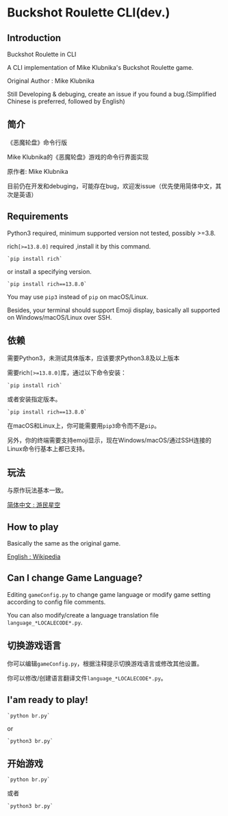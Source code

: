 # Buckshot Roulette CLI(dev.)

## Introduction

Buckshot Roulette in CLI

A CLI implementation of Mike Klubnika's Buckshot Roulette game.

Original Author : Mike Klubnika

Still Developing & debuging, create an issue if you found a bug.(Simplified Chinese is preferred, followed by English)

## 简介

《恶魔轮盘》命令行版

Mike Klubnika的《恶魔轮盘》游戏的命令行界面实现

原作者: Mike Klubnika

目前仍在开发和debuging，可能存在bug，欢迎发issue（优先使用简体中文，其次是英语）

## Requirements

Python3 required, minimum supported version not tested, possibly >=3.8.

rich`[>=13.8.0]` required ,install it by this command.

    `pip install rich`

or install a specifying version.

    `pip install rich==13.8.0`

You may use `pip3` instead of `pip` on macOS/Linux.

Besides, your terminal should support Emoji display, basically all supported on Windows/macOS/Linux over SSH.

## 依赖

需要Python3，未测试具体版本，应该要求Python3.8及以上版本

需要rich`[>=13.8.0]`库，通过以下命令安装：

    `pip install rich`

或者安装指定版本。

    `pip install rich==13.8.0`

在macOS和Linux上，你可能需要用`pip3`命令而不是`pip`。

另外，你的终端需要支持emoji显示，现在Windows/macOS/通过SSH连接的Linux命令行基本上都已支持。

## 玩法

与原作玩法基本一致。

[简体中文 : 游民星空](https://www.gamersky.com/handbook/202404/1728981.shtml)

## How to play

Basically the same as the original game.

[English : Wikipedia](https://en.wikipedia.org/wiki/Buckshot_Roulette)

## Can I change Game Language?

Editing `gameConfig.py` to change game language or modify game setting according to config file comments.

You can also modify/create a language translation file `language_*LOCALECODE*.py`.

## 切换游戏语言

你可以编辑`gameConfig.py`，根据注释提示切换游戏语言或修改其他设置。

你可以修改/创建语言翻译文件`language_*LOCALECODE*.py`。

## I'am ready to play!

    `python br.py`

or

    `python3 br.py`

## 开始游戏

    `python br.py`

或者

    `python3 br.py`